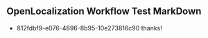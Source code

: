 ## OpenLocalization Workflow Test MarkDown
* 812fdbf9-e076-4896-8b95-10e273816c90 
thanks!<!--HONumber=Mar16_HO4-->
